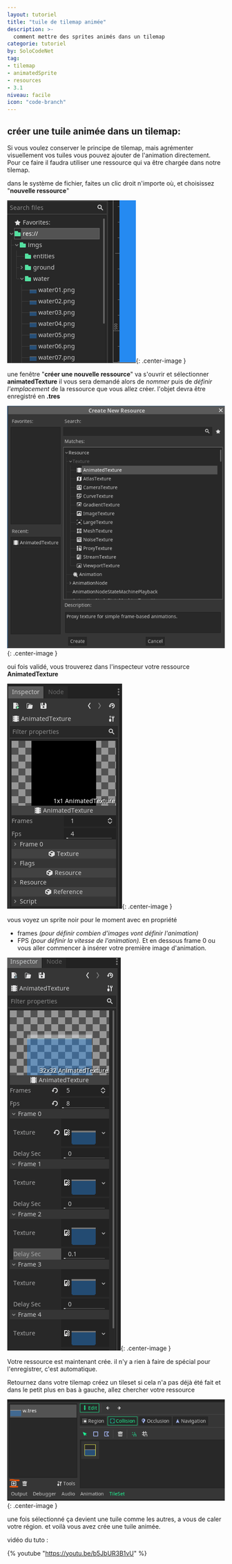 ```yaml
---
layout: tutoriel
title: "tuile de tilemap animée"
description: >-
  comment mettre des sprites animés dans un tilemap
categorie: tutoriel
by: SoloCodeNet
tag:
- tilemap
- animatedSprite
- resources
- 3.1
niveau: facile
icon: "code-branch"
---
```


## créer une tuile animée dans un tilemap:
Si vous voulez conserver le principe de tilemap, mais agrémenter visuellement vos tuiles vous pouvez ajouter de l'animation directement. Pour ce faire il faudra utiliser une ressource qui va être chargée dans notre tilemap. 

dans le système de fichier, faites un clic droit n'importe où, et choisissez "**nouvelle ressource**"

![creation de ressource](/assets/img/2019-1212-13-tutoriel-solocodenet-ressources.gif){: .center-image }

une fenêtre "**créer une nouvelle ressource**" va s'ouvrir et sélectionner **animatedTexture**
il vous sera demandé alors de *nommer* puis de *définir l'emplacement* de la ressource que vous allez créer. l'objet devra être enregistré en **.tres**

![AnimatedTexture](/assets/img/2019-1212-13-tutoriel-solocodenet-create_new.png){: .center-image }

oui fois validé, vous trouverez dans l'inspecteur votre ressource **AnimatedTexture**

![AnimatedTexture_create](/assets/img/2019-1212-13-tutoriel-solocodenet-inspector.png){: .center-image }

vous voyez un sprite noir pour le moment avec en propriété 
 - frames *(pour définir combien d'images vont définir l'animation)*
 - FPS *(pour définir la vitesse de l'animation).*
 Et en dessous frame 0 ou vous aller commencer à insérer votre première image d'animation.

![AnimatedTexture_working](/assets/img/2019-1212-13-tutoriel-solocodenet-anim.gif){: .center-image }

Votre ressource est maintenant crée. il n'y a rien à faire de spécial pour l'enregistrer, c'est automatique.

Retournez dans votre tilemap créez un tileset si cela n'a pas déjà été fait et dans le petit plus en bas à gauche, allez chercher votre ressource 

![add_animatedTexture](/assets/img/2019-1212-13-tutoriel-solocodenet-plus.png){: .center-image }

une fois sélectionné ça devient une tuile comme les autres, a vous de caler votre région. et voilà vous avez crée une tuile animée. 

vidéo du tuto : 

{% youtube "https://youtu.be/b5JbUR3B1vU" %}